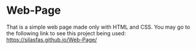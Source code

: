 # Web-Page
 That is a simple web page made only with HTML and CSS. You may go to the following link to see this project being used: https://silasfas.github.io/Web-Page/
